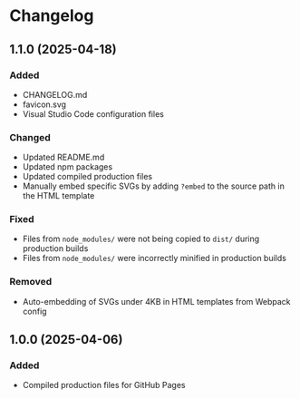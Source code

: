 # Changelog

## 1.1.0 (2025-04-18)

### Added

- CHANGELOG.md
- favicon.svg
- Visual Studio Code configuration files

### Changed

- Updated README.md
- Updated npm packages
- Updated compiled production files
- Manually embed specific SVGs by adding `?embed` to the source path in the HTML template

### Fixed

- Files from `node_modules/` were not being copied to `dist/` during production builds
- Files from `node_modules/` were incorrectly minified in production builds

### Removed

- Auto-embedding of SVGs under 4KB in HTML templates from Webpack config

## 1.0.0 (2025-04-06)

### Added

- Compiled production files for GitHub Pages
